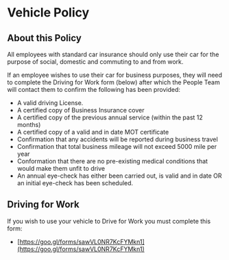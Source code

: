 # Vehicle Policy

## About this Policy

All employees with standard car insurance should only use their car for the purpose of social, domestic and commuting to and from work.   

If an employee wishes to use their car for business purposes, they will need to complete the Driving for Work form (below) after which the People Team will contact them to confirm the following has been provided:
- A valid driving License.
- A certified copy of Business Insurance cover
- A certified copy of the previous annual service (within the past 12 months)
- A certified copy of a valid and in date MOT certificate
- Confirmation that any accidents will be reported during business travel
- Confirmation that total business mileage will not exceed 5000 mile per year
- Conformation that there are no pre-existing medical conditions that would make them unfit to drive
- An annual eye-check has either been carried out, is valid and in date OR an initial eye-check has been scheduled.


## Driving for Work

If you wish to use your vehicle to Drive for Work you must complete this form:
- [https://goo.gl/forms/sawVL0NR7KcFYMkn1](https://goo.gl/forms/sawVL0NR7KcFYMkn1)